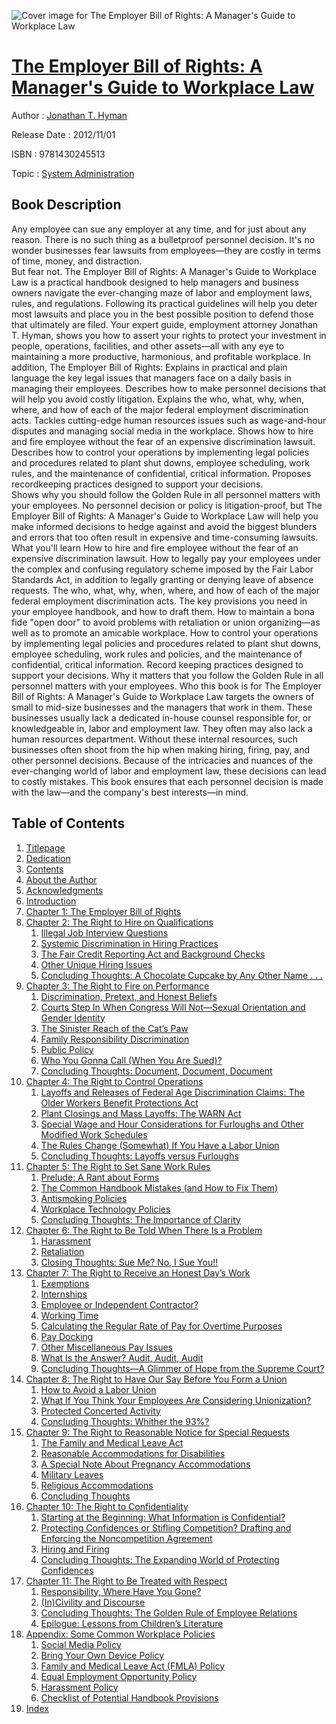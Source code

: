 ![Cover image for The Employer Bill of Rights: A Manager&#39;s Guide to Workplace Law](https://imgdetail.ebookreading.net/cover/cover/system_admin/EB9781430245513.jpg)

[The Employer Bill of Rights: A Manager&#39;s Guide to Workplace Law](https://ebookreading.net/view/book/The+Employer+Bill+of+Rights%3A+A+Manager%26%2339%3Bs+Guide+to+Workplace+Law-EB9781430245513_1.html "The Employer Bill of Rights: A Manager&#39;s Guide to Workplace Law")
====================================================================================================================

Author : [Jonathan T. Hyman](https://ebookreading.net/search/author/Jonathan+T.+Hyman)

Release Date : 2012/11/01

ISBN : 9781430245513

Topic : [System Administration](https://ebookreading.net/search/category/system-administration)

Book Description
-----------------

Any employee can sue any employer at any time, and for just about any reason. There is no such thing as a bulletproof personnel decision. It's no wonder businesses fear lawsuits from employees—they are costly in terms of time, money, and distraction.   
But fear not. The Employer Bill of Rights: A Manager's Guide to Workplace Law is a practical handbook designed to help managers and business owners navigate the ever-changing maze of labor and employment laws, rules, and regulations. Following its practical guidelines will help you deter most lawsuits and place you in the best possible position to defend those that ultimately are filed.
Your expert guide, employment attorney Jonathan T. Hyman, shows you how to assert your rights to protect your investment in people, operations, facilities, and other assets—all with any eye to maintaining a more productive, harmonious, and profitable workplace. In addition, The Employer Bill of Rights:
Explains in practical and plain language the key legal issues that managers face on a daily basis in managing their employees.
Describes how to make personnel decisions that will help you avoid costly litigation.
Explains the who, what, why, when, where, and how of each of the major federal employment discrimination acts.
Tackles cutting-edge human resources issues such as wage-and-hour disputes and managing social media in the workplace.
Shows how to hire and fire employee without the fear of an expensive discrimination lawsuit.
Describes how to control your operations by implementing legal policies and procedures related to plant shut downs, employee scheduling, work rules, and the maintenance of confidential, critical information.
Proposes recordkeeping practices designed to support your decisions.  
Shows why you should follow the Golden Rule in all personnel matters with your employees.
No personnel decision or policy is litigation-proof, but The Employer Bill of Rights: A Manager's Guide to Workplace Law will help you make informed decisions to hedge against and avoid the biggest blunders and errors that too often result in expensive and time-consuming lawsuits.
What you'll learn
How to hire and fire employee without the fear of an expensive discrimination lawsuit.
How to legally pay your employees under the complex and confusing regulatory scheme imposed by the Fair Labor Standards Act, in addition to legally granting or denying leave of absence requests.
The who, what, why, when, where, and how of each of the major federal employment discrimination acts.
The key provisions you need in your employee handbook, and how to draft them.
How to maintain a bona fide "open door" to avoid problems with retaliation or union organizing—as well as to promote an amicable workplace.
How to control your operations by implementing legal policies and procedures related to plant shut downs, employee scheduling, work rules and policies, and the maintenance of confidential, critical information.
Record keeping practices designed to support your decisions.
Why it matters that you follow the Golden Rule in all personnel matters with your employees.
Who this book is for
The Employer Bill of Rights: A Manager's Guide to Workplace Law targets the owners of small to mid-size businesses and the managers that work in them. These businesses usually lack a dedicated in-house counsel responsible for, or knowledgeable in, labor and employment law. They often may also lack a human resources department. Without these internal resources, such businesses often shoot from the hip when making hiring, firing, pay, and other personnel decisions. Because of the intricacies and nuances of the ever-changing world of labor and employment law, these decisions can lead to costly mistakes. This book ensures that each personnel decision is made with the law—and the company's best interests—in mind.
              
Table of Contents
-----------------

1. [Titlepage](https://ebookreading.net/view/book/The+Employer+Bill+of+Rights%3A+A+Manager%26%2339%3Bs+Guide+to+Workplace+Law-EB9781430245513_2.html)
1. [Dedication](https://ebookreading.net/view/book/The+Employer+Bill+of+Rights%3A+A+Manager%26%2339%3Bs+Guide+to+Workplace+Law-EB9781430245513_4.html)
1. [Contents](https://ebookreading.net/view/book/The+Employer+Bill+of+Rights%3A+A+Manager%26%2339%3Bs+Guide+to+Workplace+Law-EB9781430245513_5.html)
1. [About the Author](https://ebookreading.net/view/book/The+Employer+Bill+of+Rights%3A+A+Manager%26%2339%3Bs+Guide+to+Workplace+Law-EB9781430245513_6.html)
1. [Acknowledgments](https://ebookreading.net/view/book/The+Employer+Bill+of+Rights%3A+A+Manager%26%2339%3Bs+Guide+to+Workplace+Law-EB9781430245513_7.html)
1. [Introduction](https://ebookreading.net/view/book/The+Employer+Bill+of+Rights%3A+A+Manager%26%2339%3Bs+Guide+to+Workplace+Law-EB9781430245513_8.html)
1. [Chapter 1: The Employer Bill of Rights](https://ebookreading.net/view/book/The+Employer+Bill+of+Rights%3A+A+Manager%26%2339%3Bs+Guide+to+Workplace+Law-EB9781430245513_9.html#ch1)
1. [Chapter 2: The Right to Hire on Qualifications](https://ebookreading.net/view/book/The+Employer+Bill+of+Rights%3A+A+Manager%26%2339%3Bs+Guide+to+Workplace+Law-EB9781430245513_10.html#ch2)
    1. [Illegal Job Interview Questions](https://ebookreading.net/view/book/The+Employer+Bill+of+Rights%3A+A+Manager%26%2339%3Bs+Guide+to+Workplace+Law-EB9781430245513_10.html#s0-0)
    1. [Systemic Discrimination in Hiring Practices](https://ebookreading.net/view/book/The+Employer+Bill+of+Rights%3A+A+Manager%26%2339%3Bs+Guide+to+Workplace+Law-EB9781430245513_10.html#s1-1)
    1. [The Fair Credit Reporting Act and Background Checks](https://ebookreading.net/view/book/The+Employer+Bill+of+Rights%3A+A+Manager%26%2339%3Bs+Guide+to+Workplace+Law-EB9781430245513_10.html#s2-2)
    1. [Other Unique Hiring Issues](https://ebookreading.net/view/book/The+Employer+Bill+of+Rights%3A+A+Manager%26%2339%3Bs+Guide+to+Workplace+Law-EB9781430245513_10.html#s3-3)
    1. [Concluding Thoughts: A Chocolate Cupcake by Any Other Name . . .](https://ebookreading.net/view/book/The+Employer+Bill+of+Rights%3A+A+Manager%26%2339%3Bs+Guide+to+Workplace+Law-EB9781430245513_10.html#s4-4)
1. [Chapter 3: The Right to Fire on Performance](https://ebookreading.net/view/book/The+Employer+Bill+of+Rights%3A+A+Manager%26%2339%3Bs+Guide+to+Workplace+Law-EB9781430245513_11.html#ch3)
    1. [Discrimination, Pretext, and Honest Beliefs](https://ebookreading.net/view/book/The+Employer+Bill+of+Rights%3A+A+Manager%26%2339%3Bs+Guide+to+Workplace+Law-EB9781430245513_11.html#s5-5)
    1. [Courts Step In When Congress Will Not—Sexual Orientation and Gender Identity](https://ebookreading.net/view/book/The+Employer+Bill+of+Rights%3A+A+Manager%26%2339%3Bs+Guide+to+Workplace+Law-EB9781430245513_11.html#s6-6)
    1. [The Sinister Reach of the Cat’s Paw](https://ebookreading.net/view/book/The+Employer+Bill+of+Rights%3A+A+Manager%26%2339%3Bs+Guide+to+Workplace+Law-EB9781430245513_11.html#s7-7)
    1. [Family Responsibility Discrimination](https://ebookreading.net/view/book/The+Employer+Bill+of+Rights%3A+A+Manager%26%2339%3Bs+Guide+to+Workplace+Law-EB9781430245513_11.html#s8-8)
    1. [Public Policy](https://ebookreading.net/view/book/The+Employer+Bill+of+Rights%3A+A+Manager%26%2339%3Bs+Guide+to+Workplace+Law-EB9781430245513_11.html#s9-9)
    1. [Who You Gonna Call (When You Are Sued)?](https://ebookreading.net/view/book/The+Employer+Bill+of+Rights%3A+A+Manager%26%2339%3Bs+Guide+to+Workplace+Law-EB9781430245513_11.html#s10-10)
    1. [Concluding Thoughts: Document, Document, Document](https://ebookreading.net/view/book/The+Employer+Bill+of+Rights%3A+A+Manager%26%2339%3Bs+Guide+to+Workplace+Law-EB9781430245513_11.html#s11-11)
1. [Chapter 4: The Right to Control Operations](https://ebookreading.net/view/book/The+Employer+Bill+of+Rights%3A+A+Manager%26%2339%3Bs+Guide+to+Workplace+Law-EB9781430245513_12.html#ch4)
    1. [Layoffs and Releases of Federal Age Discrimination Claims: The Older Workers Benefit Protections Act](https://ebookreading.net/view/book/The+Employer+Bill+of+Rights%3A+A+Manager%26%2339%3Bs+Guide+to+Workplace+Law-EB9781430245513_12.html#s12-12)
    1. [Plant Closings and Mass Layoffs: The WARN Act](https://ebookreading.net/view/book/The+Employer+Bill+of+Rights%3A+A+Manager%26%2339%3Bs+Guide+to+Workplace+Law-EB9781430245513_12.html#s13-13)
    1. [Special Wage and Hour Considerations for Furloughs and Other Modified Work Schedules](https://ebookreading.net/view/book/The+Employer+Bill+of+Rights%3A+A+Manager%26%2339%3Bs+Guide+to+Workplace+Law-EB9781430245513_12.html#s14-14)
    1. [The Rules Change (Somewhat) If You Have a Labor Union](https://ebookreading.net/view/book/The+Employer+Bill+of+Rights%3A+A+Manager%26%2339%3Bs+Guide+to+Workplace+Law-EB9781430245513_12.html#s15-15)
    1. [Concluding Thoughts: Layoffs versus Furloughs](https://ebookreading.net/view/book/The+Employer+Bill+of+Rights%3A+A+Manager%26%2339%3Bs+Guide+to+Workplace+Law-EB9781430245513_12.html#s16-16)
1. [Chapter 5: The Right to Set Sane Work Rules](https://ebookreading.net/view/book/The+Employer+Bill+of+Rights%3A+A+Manager%26%2339%3Bs+Guide+to+Workplace+Law-EB9781430245513_13.html#ch5)
    1. [Prelude: A Rant about Forms](https://ebookreading.net/view/book/The+Employer+Bill+of+Rights%3A+A+Manager%26%2339%3Bs+Guide+to+Workplace+Law-EB9781430245513_13.html#s17-17)
    1. [The Common Handbook Mistakes (and How to Fix Them)](https://ebookreading.net/view/book/The+Employer+Bill+of+Rights%3A+A+Manager%26%2339%3Bs+Guide+to+Workplace+Law-EB9781430245513_13.html#s18-18)
    1. [Antismoking Policies](https://ebookreading.net/view/book/The+Employer+Bill+of+Rights%3A+A+Manager%26%2339%3Bs+Guide+to+Workplace+Law-EB9781430245513_13.html#s19-19)
    1. [Workplace Technology Policies](https://ebookreading.net/view/book/The+Employer+Bill+of+Rights%3A+A+Manager%26%2339%3Bs+Guide+to+Workplace+Law-EB9781430245513_13.html#s20-20)
    1. [Concluding Thoughts: The Importance of Clarity](https://ebookreading.net/view/book/The+Employer+Bill+of+Rights%3A+A+Manager%26%2339%3Bs+Guide+to+Workplace+Law-EB9781430245513_13.html#s21-21)
1. [Chapter 6: The Right to Be Told When There Is a Problem](https://ebookreading.net/view/book/The+Employer+Bill+of+Rights%3A+A+Manager%26%2339%3Bs+Guide+to+Workplace+Law-EB9781430245513_14.html#ch6)
    1. [Harassment](https://ebookreading.net/view/book/The+Employer+Bill+of+Rights%3A+A+Manager%26%2339%3Bs+Guide+to+Workplace+Law-EB9781430245513_14.html#s22-22)
    1. [Retaliation](https://ebookreading.net/view/book/The+Employer+Bill+of+Rights%3A+A+Manager%26%2339%3Bs+Guide+to+Workplace+Law-EB9781430245513_14.html#s23-23)
    1. [Closing Thoughts: Sue Me? No, I Sue You!!](https://ebookreading.net/view/book/The+Employer+Bill+of+Rights%3A+A+Manager%26%2339%3Bs+Guide+to+Workplace+Law-EB9781430245513_14.html#s24-24)
1. [Chapter 7: The Right to Receive an Honest Day’s Work](https://ebookreading.net/view/book/The+Employer+Bill+of+Rights%3A+A+Manager%26%2339%3Bs+Guide+to+Workplace+Law-EB9781430245513_15.html#ch7)
    1. [Exemptions](https://ebookreading.net/view/book/The+Employer+Bill+of+Rights%3A+A+Manager%26%2339%3Bs+Guide+to+Workplace+Law-EB9781430245513_15.html#s25-25)
    1. [Internships](https://ebookreading.net/view/book/The+Employer+Bill+of+Rights%3A+A+Manager%26%2339%3Bs+Guide+to+Workplace+Law-EB9781430245513_15.html#s26-26)
    1. [Employee or Independent Contractor?](https://ebookreading.net/view/book/The+Employer+Bill+of+Rights%3A+A+Manager%26%2339%3Bs+Guide+to+Workplace+Law-EB9781430245513_15.html#s27-27)
    1. [Working Time](https://ebookreading.net/view/book/The+Employer+Bill+of+Rights%3A+A+Manager%26%2339%3Bs+Guide+to+Workplace+Law-EB9781430245513_15.html#s28-28)
    1. [Calculating the Regular Rate of Pay for Overtime Purposes](https://ebookreading.net/view/book/The+Employer+Bill+of+Rights%3A+A+Manager%26%2339%3Bs+Guide+to+Workplace+Law-EB9781430245513_15.html#s29-29)
    1. [Pay Docking](https://ebookreading.net/view/book/The+Employer+Bill+of+Rights%3A+A+Manager%26%2339%3Bs+Guide+to+Workplace+Law-EB9781430245513_15.html#s30-30)
    1. [Other Miscellaneous Pay Issues](https://ebookreading.net/view/book/The+Employer+Bill+of+Rights%3A+A+Manager%26%2339%3Bs+Guide+to+Workplace+Law-EB9781430245513_15.html#s31-31)
    1. [What Is the Answer? Audit, Audit, Audit](https://ebookreading.net/view/book/The+Employer+Bill+of+Rights%3A+A+Manager%26%2339%3Bs+Guide+to+Workplace+Law-EB9781430245513_15.html#s32-32)
    1. [Concluding Thoughts—A Glimmer of Hope from the Supreme Court?](https://ebookreading.net/view/book/The+Employer+Bill+of+Rights%3A+A+Manager%26%2339%3Bs+Guide+to+Workplace+Law-EB9781430245513_15.html#s33-33)
1. [Chapter 8: The Right to Have Our Say Before You Form a Union](https://ebookreading.net/view/book/The+Employer+Bill+of+Rights%3A+A+Manager%26%2339%3Bs+Guide+to+Workplace+Law-EB9781430245513_16.html#ch8)
    1. [How to Avoid a Labor Union ](https://ebookreading.net/view/book/The+Employer+Bill+of+Rights%3A+A+Manager%26%2339%3Bs+Guide+to+Workplace+Law-EB9781430245513_16.html#s34-34)
    1. [What If You Think Your Employees Are Considering Unionization? ](https://ebookreading.net/view/book/The+Employer+Bill+of+Rights%3A+A+Manager%26%2339%3Bs+Guide+to+Workplace+Law-EB9781430245513_16.html#s35-35)
    1. [Protected Concerted Activity](https://ebookreading.net/view/book/The+Employer+Bill+of+Rights%3A+A+Manager%26%2339%3Bs+Guide+to+Workplace+Law-EB9781430245513_16.html#s36-36)
    1. [Concluding Thoughts: Whither the 93%?](https://ebookreading.net/view/book/The+Employer+Bill+of+Rights%3A+A+Manager%26%2339%3Bs+Guide+to+Workplace+Law-EB9781430245513_16.html#s37-37)
1. [Chapter 9: The Right to Reasonable Notice for Special Requests](https://ebookreading.net/view/book/The+Employer+Bill+of+Rights%3A+A+Manager%26%2339%3Bs+Guide+to+Workplace+Law-EB9781430245513_17.html#ch9)
    1. [The Family and Medical Leave Act](https://ebookreading.net/view/book/The+Employer+Bill+of+Rights%3A+A+Manager%26%2339%3Bs+Guide+to+Workplace+Law-EB9781430245513_17.html#s38-38)
    1. [Reasonable Accommodations for Disabilities](https://ebookreading.net/view/book/The+Employer+Bill+of+Rights%3A+A+Manager%26%2339%3Bs+Guide+to+Workplace+Law-EB9781430245513_17.html#s39-39)
    1. [A Special Note About Pregnancy Accommodations](https://ebookreading.net/view/book/The+Employer+Bill+of+Rights%3A+A+Manager%26%2339%3Bs+Guide+to+Workplace+Law-EB9781430245513_17.html#s40-40)
    1. [Military Leaves](https://ebookreading.net/view/book/The+Employer+Bill+of+Rights%3A+A+Manager%26%2339%3Bs+Guide+to+Workplace+Law-EB9781430245513_17.html#s41-41)
    1. [Religious Accommodations](https://ebookreading.net/view/book/The+Employer+Bill+of+Rights%3A+A+Manager%26%2339%3Bs+Guide+to+Workplace+Law-EB9781430245513_17.html#s42-42)
    1. [Concluding Thoughts](https://ebookreading.net/view/book/The+Employer+Bill+of+Rights%3A+A+Manager%26%2339%3Bs+Guide+to+Workplace+Law-EB9781430245513_17.html#s43-43)
1. [Chapter 10: The Right to Confidentiality](https://ebookreading.net/view/book/The+Employer+Bill+of+Rights%3A+A+Manager%26%2339%3Bs+Guide+to+Workplace+Law-EB9781430245513_18.html#ch10)
    1. [Starting at the Beginning: What Information is Confidential?](https://ebookreading.net/view/book/The+Employer+Bill+of+Rights%3A+A+Manager%26%2339%3Bs+Guide+to+Workplace+Law-EB9781430245513_18.html#s44-44)
    1. [Protecting Confidences or Stifling Competition? Drafting and Enforcing the Noncompetition Agreement](https://ebookreading.net/view/book/The+Employer+Bill+of+Rights%3A+A+Manager%26%2339%3Bs+Guide+to+Workplace+Law-EB9781430245513_18.html#s45-45)
    1. [Hiring and Firing](https://ebookreading.net/view/book/The+Employer+Bill+of+Rights%3A+A+Manager%26%2339%3Bs+Guide+to+Workplace+Law-EB9781430245513_18.html#s46-46)
    1. [Concluding Thoughts: The Expanding World of Protecting Confidences](https://ebookreading.net/view/book/The+Employer+Bill+of+Rights%3A+A+Manager%26%2339%3Bs+Guide+to+Workplace+Law-EB9781430245513_18.html#s47-47)
1. [Chapter 11: The Right to Be Treated with Respect](https://ebookreading.net/view/book/The+Employer+Bill+of+Rights%3A+A+Manager%26%2339%3Bs+Guide+to+Workplace+Law-EB9781430245513_19.html#ch11)
    1. [Responsibility, Where Have You Gone?](https://ebookreading.net/view/book/The+Employer+Bill+of+Rights%3A+A+Manager%26%2339%3Bs+Guide+to+Workplace+Law-EB9781430245513_19.html#s48-48)
    1. [(In)Civility and Discourse](https://ebookreading.net/view/book/The+Employer+Bill+of+Rights%3A+A+Manager%26%2339%3Bs+Guide+to+Workplace+Law-EB9781430245513_19.html#s49-49)
    1. [Concluding Thoughts: The Golden Rule of Employee Relations](https://ebookreading.net/view/book/The+Employer+Bill+of+Rights%3A+A+Manager%26%2339%3Bs+Guide+to+Workplace+Law-EB9781430245513_19.html#s50-50)
    1. [Epilogue: Lessons from Children’s Literature](https://ebookreading.net/view/book/The+Employer+Bill+of+Rights%3A+A+Manager%26%2339%3Bs+Guide+to+Workplace+Law-EB9781430245513_19.html#s51-51)
1. [Appendix: Some Common Workplace Policies](https://ebookreading.net/view/book/The+Employer+Bill+of+Rights%3A+A+Manager%26%2339%3Bs+Guide+to+Workplace+Law-EB9781430245513_20.html#appendix)
    1. [Social Media Policy](https://ebookreading.net/view/book/The+Employer+Bill+of+Rights%3A+A+Manager%26%2339%3Bs+Guide+to+Workplace+Law-EB9781430245513_20.html#s52-52)
    1. [Bring Your Own Device Policy](https://ebookreading.net/view/book/The+Employer+Bill+of+Rights%3A+A+Manager%26%2339%3Bs+Guide+to+Workplace+Law-EB9781430245513_20.html#s53-53)
    1. [Family and Medical Leave Act (FMLA) Policy](https://ebookreading.net/view/book/The+Employer+Bill+of+Rights%3A+A+Manager%26%2339%3Bs+Guide+to+Workplace+Law-EB9781430245513_20.html#s54-54)
    1. [Equal Employment Opportunity Policy](https://ebookreading.net/view/book/The+Employer+Bill+of+Rights%3A+A+Manager%26%2339%3Bs+Guide+to+Workplace+Law-EB9781430245513_20.html#s55-55)
    1. [Harassment Policy](https://ebookreading.net/view/book/The+Employer+Bill+of+Rights%3A+A+Manager%26%2339%3Bs+Guide+to+Workplace+Law-EB9781430245513_20.html#s56-56)
    1. [Checklist of Potential Handbook Provisions](https://ebookreading.net/view/book/The+Employer+Bill+of+Rights%3A+A+Manager%26%2339%3Bs+Guide+to+Workplace+Law-EB9781430245513_20.html#s57-57)
1. [Index](https://ebookreading.net/view/book/The+Employer+Bill+of+Rights%3A+A+Manager%26%2339%3Bs+Guide+to+Workplace+Law-EB9781430245513_21.html#index)
